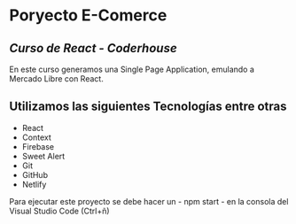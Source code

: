 # Poryecto E-Comerce
## _Curso de React - Coderhouse_
En este curso generamos una Single Page Application, emulando a Mercado Libre con React.


## Utilizamos las siguientes Tecnologías entre otras
- React
- Context
- Firebase
- Sweet Alert
- Git
- GitHub
- Netlify

Para ejecutar este proyecto se debe hacer un - npm start - en la consola del Visual Studio Code (Ctrl+ñ)